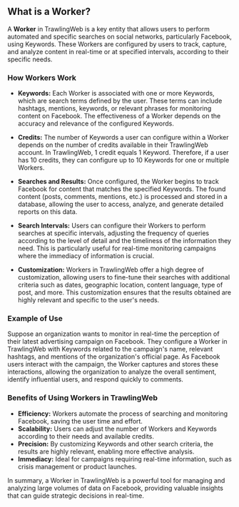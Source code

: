 ## What is a Worker?

A **Worker** in TrawlingWeb is a key entity that allows users to perform automated and specific searches on social networks, particularly Facebook, using Keywords. These Workers are configured by users to track, capture, and analyze content in real-time or at specified intervals, according to their specific needs.

### How Workers Work

- **Keywords:** Each Worker is associated with one or more Keywords, which are search terms defined by the user. These terms can include hashtags, mentions, keywords, or relevant phrases for monitoring content on Facebook. The effectiveness of a Worker depends on the accuracy and relevance of the configured Keywords.

- **Credits:** The number of Keywords a user can configure within a Worker depends on the number of credits available in their TrawlingWeb account. In TrawlingWeb, 1 credit equals 1 Keyword. Therefore, if a user has 10 credits, they can configure up to 10 Keywords for one or multiple Workers.

- **Searches and Results:** Once configured, the Worker begins to track Facebook for content that matches the specified Keywords. The found content (posts, comments, mentions, etc.) is processed and stored in a database, allowing the user to access, analyze, and generate detailed reports on this data.

- **Search Intervals:** Users can configure their Workers to perform searches at specific intervals, adjusting the frequency of queries according to the level of detail and the timeliness of the information they need. This is particularly useful for real-time monitoring campaigns where the immediacy of information is crucial.

- **Customization:** Workers in TrawlingWeb offer a high degree of customization, allowing users to fine-tune their searches with additional criteria such as dates, geographic location, content language, type of post, and more. This customization ensures that the results obtained are highly relevant and specific to the user's needs.

### Example of Use

Suppose an organization wants to monitor in real-time the perception of their latest advertising campaign on Facebook. They configure a Worker in TrawlingWeb with Keywords related to the campaign's name, relevant hashtags, and mentions of the organization's official page. As Facebook users interact with the campaign, the Worker captures and stores these interactions, allowing the organization to analyze the overall sentiment, identify influential users, and respond quickly to comments.

### Benefits of Using Workers in TrawlingWeb

- **Efficiency:** Workers automate the process of searching and monitoring Facebook, saving the user time and effort.
- **Scalability:** Users can adjust the number of Workers and Keywords according to their needs and available credits.
- **Precision:** By customizing Keywords and other search criteria, the results are highly relevant, enabling more effective analysis.
- **Immediacy:** Ideal for campaigns requiring real-time information, such as crisis management or product launches.

In summary, a Worker in TrawlingWeb is a powerful tool for managing and analyzing large volumes of data on Facebook, providing valuable insights that can guide strategic decisions in real-time.
